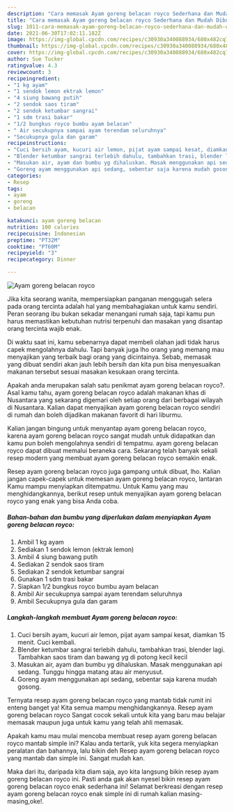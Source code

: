 ```yaml
---
description: "Cara memasak Ayam goreng belacan royco Sederhana dan Mudah Dibuat"
title: "Cara memasak Ayam goreng belacan royco Sederhana dan Mudah Dibuat"
slug: 1011-cara-memasak-ayam-goreng-belacan-royco-sederhana-dan-mudah-dibuat
date: 2021-06-30T17:02:11.182Z
image: https://img-global.cpcdn.com/recipes/c30930a340088934/680x482cq70/ayam-goreng-belacan-royco-foto-resep-utama.jpg
thumbnail: https://img-global.cpcdn.com/recipes/c30930a340088934/680x482cq70/ayam-goreng-belacan-royco-foto-resep-utama.jpg
cover: https://img-global.cpcdn.com/recipes/c30930a340088934/680x482cq70/ayam-goreng-belacan-royco-foto-resep-utama.jpg
author: Sue Tucker
ratingvalue: 4.3
reviewcount: 3
recipeingredient:
- "1 kg ayam"
- "1 sendok lemon ektrak lemon"
- "4 siung bawang putih"
- "2 sendok saos tiram"
- "2 sendok ketumbar sangrai"
- "1 sdm trasi bakar"
- "1/2 bungkus royco bumbu ayam belacan"
- " Air secukupnya sampai ayam terendam seluruhnya"
- "Secukupnya gula dan garam"
recipeinstructions:
- "Cuci bersih ayam, kucuri air lemon, pijat ayam sampai kesat, diamkan 15 menit. Cuci kembali."
- "Blender ketumbar sangrai terlebih dahulu, tambahkan trasi, blender lagi. Tambahkan saos tiram dan bawang yg di potong kecil kecil"
- "Masukan air, ayam dan bumbu yg dihaluskan. Masak menggunakan api sedang. Tunggu hingga matang atau air menyusut."
- "Goreng ayam menggunakan api sedang, sebentar saja karena mudah gosong."
categories:
- Resep
tags:
- ayam
- goreng
- belacan

katakunci: ayam goreng belacan 
nutrition: 100 calories
recipecuisine: Indonesian
preptime: "PT32M"
cooktime: "PT60M"
recipeyield: "3"
recipecategory: Dinner

---
```



![Ayam goreng belacan royco](https://img-global.cpcdn.com/recipes/c30930a340088934/680x482cq70/ayam-goreng-belacan-royco-foto-resep-utama.jpg)

Jika kita seorang wanita, mempersiapkan panganan menggugah selera pada orang tercinta adalah hal yang membahagiakan untuk kamu sendiri. Peran seorang ibu bukan sekadar menangani rumah saja, tapi kamu pun harus memastikan kebutuhan nutrisi terpenuhi dan masakan yang disantap orang tercinta wajib enak.

Di waktu  saat ini, kamu sebenarnya dapat membeli olahan jadi tidak harus capek mengolahnya dahulu. Tapi banyak juga lho orang yang memang mau menyajikan yang terbaik bagi orang yang dicintainya. Sebab, memasak yang dibuat sendiri akan jauh lebih bersih dan kita pun bisa menyesuaikan makanan tersebut sesuai masakan kesukaan orang tercinta. 



Apakah anda merupakan salah satu penikmat ayam goreng belacan royco?. Asal kamu tahu, ayam goreng belacan royco adalah makanan khas di Nusantara yang sekarang digemari oleh setiap orang dari berbagai wilayah di Nusantara. Kalian dapat menyajikan ayam goreng belacan royco sendiri di rumah dan boleh dijadikan makanan favorit di hari liburmu.

Kalian jangan bingung untuk menyantap ayam goreng belacan royco, karena ayam goreng belacan royco sangat mudah untuk didapatkan dan kamu pun boleh mengolahnya sendiri di tempatmu. ayam goreng belacan royco dapat dibuat memalui beraneka cara. Sekarang telah banyak sekali resep modern yang membuat ayam goreng belacan royco semakin enak.

Resep ayam goreng belacan royco juga gampang untuk dibuat, lho. Kalian jangan capek-capek untuk memesan ayam goreng belacan royco, lantaran Kamu mampu menyiapkan ditempatmu. Untuk Kamu yang mau menghidangkannya, berikut resep untuk menyajikan ayam goreng belacan royco yang enak yang bisa Anda coba.

<!--inarticleads1-->

##### Bahan-bahan dan bumbu yang diperlukan dalam menyiapkan Ayam goreng belacan royco:

1. Ambil 1 kg ayam
1. Sediakan 1 sendok lemon (ektrak lemon)
1. Ambil 4 siung bawang putih
1. Sediakan 2 sendok saos tiram
1. Sediakan 2 sendok ketumbar sangrai
1. Gunakan 1 sdm trasi bakar
1. Siapkan 1/2 bungkus royco bumbu ayam belacan
1. Ambil  Air secukupnya sampai ayam terendam seluruhnya
1. Ambil Secukupnya gula dan garam




<!--inarticleads2-->

##### Langkah-langkah membuat Ayam goreng belacan royco:

1. Cuci bersih ayam, kucuri air lemon, pijat ayam sampai kesat, diamkan 15 menit. Cuci kembali.
1. Blender ketumbar sangrai terlebih dahulu, tambahkan trasi, blender lagi. Tambahkan saos tiram dan bawang yg di potong kecil kecil
1. Masukan air, ayam dan bumbu yg dihaluskan. Masak menggunakan api sedang. Tunggu hingga matang atau air menyusut.
1. Goreng ayam menggunakan api sedang, sebentar saja karena mudah gosong.




Ternyata resep ayam goreng belacan royco yang mantab tidak rumit ini enteng banget ya! Kita semua mampu menghidangkannya. Resep ayam goreng belacan royco Sangat cocok sekali untuk kita yang baru mau belajar memasak maupun juga untuk kamu yang telah ahli memasak.

Apakah kamu mau mulai mencoba membuat resep ayam goreng belacan royco mantab simple ini? Kalau anda tertarik, yuk kita segera menyiapkan peralatan dan bahannya, lalu bikin deh Resep ayam goreng belacan royco yang mantab dan simple ini. Sangat mudah kan. 

Maka dari itu, daripada kita diam saja, ayo kita langsung bikin resep ayam goreng belacan royco ini. Pasti anda gak akan nyesel bikin resep ayam goreng belacan royco enak sederhana ini! Selamat berkreasi dengan resep ayam goreng belacan royco enak simple ini di rumah kalian masing-masing,oke!.

